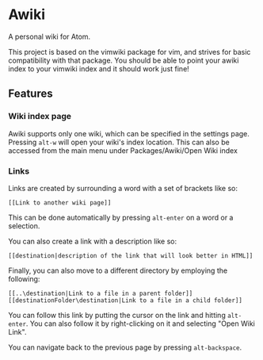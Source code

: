 # Awiki

A personal wiki for Atom.

This project is based on the vimwiki package for vim, and strives for basic compatibility with that package. You should be able to point your awiki index to your vimwiki index and it should work just fine!

## Features

### Wiki index page

Awiki supports only one wiki, which can be specified in the settings page. Pressing `alt-w` will open your wiki's index location. This can also be accessed from the main menu under Packages/Awiki/Open Wiki index

### Links

Links are created by surrounding a word with a set of brackets like so:
```
[[Link to another wiki page]]
```
This can be done automatically by pressing `alt-enter` on a word or a selection.

You can also create a link with a description like so:
```
[[destination|description of the link that will look better in HTML]]
```
Finally, you can also move to a different directory by employing the following:
```
[[..\destination|Link to a file in a parent folder]]
[[destinationFolder\destination|Link to a file in a child folder]]
```

You can follow this link by putting the cursor on the link and hitting `alt-enter`. You can also follow it by right-clicking on it and selecting "Open Wiki Link".

You can navigate back to the previous page by pressing `alt-backspace`.
